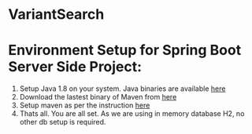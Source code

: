 # VariantSearch

# Environment Setup for Spring Boot Server Side Project:

1. Setup Java 1.8 on your system. Java binaries are available [here](https://www.oracle.com/technetwork/java/javase/downloads/jdk8-downloads-2133151.html)
2. Download the lastest binary of Maven from [here](https://maven.apache.org/download.cgi)
3. Setup maven as per the instruction [here](https://maven.apache.org/install.html)
4. Thats all. You are all set. As we are using in memory database H2, no other db setup is required.
